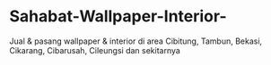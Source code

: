 # Sahabat-Wallpaper-Interior-
Jual &amp; pasang wallpaper &amp; interior di area Cibitung, Tambun, Bekasi, Cikarang, Cibarusah, Cileungsi dan sekitarnya
